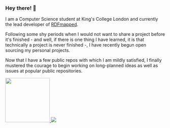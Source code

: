 ### Hey there! :elephant:

I am a Computer Science student at King's College London and currently the lead developer of [RDFmapped](https://github.com/almasen/rdf-mapped).

Following some shy periods when I would not want to share a project before it's finished - and well, if there is one thing I have learned, it is that technically a project is never finished -, I have recently begun open sourcing my personal projects.

Now that I have a few public repos with which I am mildly satisfied, I finally mustered the courage to begin working on long-planned ideas as well as issues at popular public repositories.

<a href="https://github.com/almasen?tab=overview&from=2020-09-01&to=2020-09-21">
  <img height=140 src="https://github-readme-stats.vercel.app/api?username=almasen&count_private=true&show_icons=true&include_all_commits=true&hide=stars,contribs&theme=calm" />
</a>
<a href="https://github.com/almasen?tab=overview&from=2020-09-01&to=2020-09-21">
  <img src="https://github-readme-stats.vercel.app/api/top-langs/?username=almasen&layout=compact&theme=calm" />
</a>